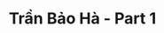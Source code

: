 ---
layout: album
resource: instagram
title: "Trần Bảo Hà - Part 1"
description: "Instagram album of Trần Bảo Hà, part 1.</br> Username: baohatran704"
active: gallery
album-title: "Trần Bảo Hà"
images:
  - image_path: baohatran704/1/20181116_134322_43447799_500873613715491_6340296777971800844_n.jpg
  - image_path: baohatran704/1/20181116_134322_45623598_322948661869448_8119061234120596259_n.jpg
  - image_path: baohatran704/1/20200104_073754_79316213_192993401877481_3944945844966202248_n.jpg
  - image_path: baohatran704/1/20200104_073754_81252884_608652846613197_751691541666964538_n.jpg
  - image_path: baohatran704/1/20200320_140233_88986082_100370988266034_8000446047183237679_n.jpg
  - image_path: baohatran704/1/20200320_140233_90091706_1103921563293502_3035682384150696670_n.jpg
  - image_path: baohatran704/1/20200320_140233_90222074_137860454335308_3525112715041081632_n.jpg
  - image_path: baohatran704/1/20200324_133945_90408398_216220172780793_318093664713763965_n.jpg
  - image_path: baohatran704/1/20200716_205438_106816710_302295367803871_4605922565949971735_n.jpg
  - image_path: baohatran704/1/20200817_190431_118131446_306222584040750_4838204700706834530_n.jpg
  - image_path: baohatran704/1/20210805_185746_230829051_1958176414358029_9008015356587238793_n.jpg
  - image_path: baohatran704/1/20230526_095835_349106986_798226161898724_8006391589777938320_n.jpg
  - image_path: baohatran704/1/20230911_110312_376286098_237323289306236_7359778341450949836_n.jpg
  - image_path: baohatran704/1/20230911_110312_377490373_1698954677195223_5910547779963839410_n.jpg
  - image_path: baohatran704/1/20231024_122946_394755731_2052752771732571_1370765350523523068_n.jpg
  - image_path: baohatran704/1/20231211_124324_409359298_361975443045996_2273128152924453250_n.jpg
  - image_path: baohatran704/1/20250102_152933_472288759_609082591773473_2718622366072690514_n.jpg
---